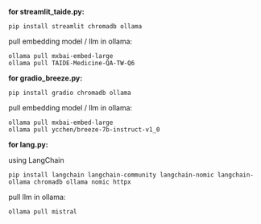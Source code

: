 **for streamlit_taide.py:**
```
pip install streamlit chromadb ollama
```
pull embedding model / llm in ollama:
```
ollama pull mxbai-embed-large
ollama pull TAIDE-Medicine-QA-TW-Q6
```
**for gradio_breeze.py:**
```
pip install gradio chromadb ollama
```
pull embedding model / llm in ollama:
```
ollama pull mxbai-embed-large
ollama pull ycchen/breeze-7b-instruct-v1_0
```

**for lang.py:**

using LangChain
```
pip install langchain langchain-community langchain-nomic langchain-ollama chromadb ollama nomic httpx
```
pull llm in ollama:
```
ollama pull mistral
```
